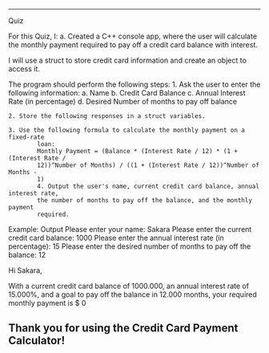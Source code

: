 ---------------------------------------------------------------------------------------------------------------------------------------------------------------
Quiz

For this Quiz, I:
a. Created a C++ console app, where the user will calculate the monthly payment required to pay off a
credit card balance with interest.

I will use a struct to store credit card information and create an object to
access it. 

The program should perform the following steps:
    1. Ask the user to enter the following information:
        a. Name
        b. Credit Card Balance
        c. Annual Interest Rate (in percentage)
        d. Desired Number of months to pay off balance  
        
    2. Store the following responses in a struct variables.

    3. Use the following formula to calculate the monthly payment on a fixed-rate
            loan:
            Monthly Payment = (Balance * (Interest Rate / 12) * (1 + (Interest Rate /
            12))^Number of Months) / ((1 + (Interest Rate / 12))^Number of Months -
            1)
            4. Output the user's name, current credit card balance, annual interest rate,
            the number of months to pay off the balance, and the monthly payment
            required.


Example: 
Output
Please enter your name: Sakara
Please enter the current credit card balance: 1000
Please enter the annual interest rate (in percentage): 15
Please enter the desired number of months to pay off the balance: 12

Hi Sakara,

With a current credit card balance of 1000.000, an annual interest rate of 15.000%, and a goal to pay off the balance in 12.000 months, your required monthly payment is $ 0

Thank you for using the Credit Card Payment Calculator!
-----------------------------------------------------------------------------------------------------------------------------------



